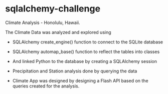 # sqlalchemy-challenge


Climate Analysis -  Honolulu, Hawaii.


The Climate Data was analyzed and explored using 

- SQLAlchemy create_engine() function to connect to the SQLite database

- SQLAlchemy automap_base() function to reflect the tables into classes

- And linked Python to the database by creating a SQLAlchemy session

- Precipitation and Station analysis done by querying the data

- Climate App was designed by designing a Flash API based on the queries created for the analysis.
